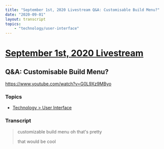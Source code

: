 ```yaml
---
title: "September 1st, 2020 Livestream Q&A: Customisable Build Menu?"
date: "2020-09-01"
layout: transcript
topics:
    - "technology/user-interface"
---
```

# [September 1st, 2020 Livestream](../2020-09-01.md)
## Q&A: Customisable Build Menu?
https://www.youtube.com/watch?v=G0L9Xz9MByo

### Topics
* [Technology > User Interface](../topics/technology/user-interface.md)

### Transcript

> customizable build menu oh that's pretty
>
> that would be cool
